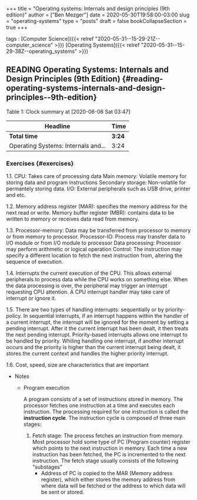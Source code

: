 +++
title = "Operating systems: Internals and design principles (9th edition)"
author = ["Ben Mezger"]
date = 2020-05-30T19:58:00-03:00
slug = "operating-systems"
type = "posts"
draft = false
bookCollapseSection = true
+++

tags
: [Computer Science]({{< relref "2020-05-31--15-29-21Z--computer_science" >}}) [Operating Systems]({{< relref "2020-05-31--15-29-38Z--operating_systems" >}})


## READING Operating Systems: Internals and Design Principles (9th Edition) {#reading-operating-systems-internals-and-design-principles--9th-edition}

<div class="table-caption">
  <span class="table-number">Table 1</span>:
  Clock summary at <span class="timestamp-wrapper"><span class="timestamp">[2020-06-06 Sat 03:47]</span></span>
</div>

| Headline                            | Time     |
|-------------------------------------|----------|
| **Total time**                      | **3:24** |
| Operating Systems: Internals and... | 3:24     |


### Exercises {#exercises}

1.1. CPU: Takes care of processing data
   Main memory: Volatile memory for storing data and program instructions
   Secondary storage: Non-volatile for permantely storing data.
   I/O: External peripherals such as USB drive, printer and etc.

1.2. Memory address register (MAR): specifies the memory address for the next
   read or write.
   Memory buffer register (MBR): contains data to be written to memory or
   receives data read from memory.

1.3. Processor-memory: Data may be transferred from processor to memory or from
   memory to processor.
   Processor-IO: Process may transfer data to I/O module or from I/O module to
   processor
   Data processing: Processor may perform arithmetic or logical operation
   Control: The instruction may specify a different location to fetch the next
   instruction from, altering the sequence of execution.

1.4. Interrupts the current execution of the CPU. This allows external
   peripherals to process data while the CPU works on something else. When the
   data processing is over, the peripheral may trigger an interrupt requesting
   CPU attention. A CPU interrupt handler may take care of interrupt or ignore it.

1.5. There are two types of handling interrupts: sequentially or by
   priority-policy. In sequential interrupts, if an interrupt happens within the
   handler of a current interrupt, the interrupt will be ignored for the moment
   by setting a pending interrupt. After it the current interrupt has been
   dealt, it then treats the next pending interrupt. Priority-based interrupts
   allows one interrupt to be handled by priority. Whiling handling one
   interrupt, if another interrupt occurs and the priority is higher than the
   current interrupt being dealt, it stores the current context and handles the
   higher priority interrupt.

1.6. Cost, speed, size are characteristics that are important

<!--list-separator-->

-  Notes

    <!--list-separator-->

    -  Program execution

        A program consists of a set of instructions stored in memory. The processor
        fetches one instruction at a time and executes each instruction. The processing
        required for one instruction is called the **instruction cycle**. The instruction
        cycle is composed of three main stages:

        1.  Fetch stage: The process fetches an instruction from memory. Most processor
            hold some type of PC (Program counter) register which points to the next
            instruction in memory. Each time a new instruction has been fetched, the PC
            is incremented to the next instruction. The fetch stage usually consists of the
            following "substages"
            -   Address of PC is copied to the MAR (Memory address register), which either
                stores the memory address from where data will be fetched or the address to
                which data will be sent or stored.
